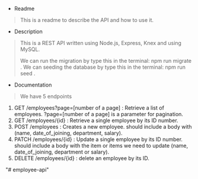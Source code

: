 * Readme
>
> This is a readme to describe the API and how to use it.
>
* Description 
>
> This is a REST API written using Node.js, Express, Knex and using MySQL. 
> 
> We can run the migration by type this in the terminal: npm run migrate .
> We can seeding the database by type this in the terminal: npm run seed .
>
* Documentation
>
> We have 5 endpoints
1. GET /employees?page=[number of a page] : Retrieve a list of employees. ?page=[number of a page] is a parameter for pagination.
2. GET /employees/{id} : Retrieve a single employee by its ID number.
3. POST /employees : Creates a new employee. should include a body with (name, date_of_joining, department, salary).
4. PATCH /employees/{id} : Update a single employee by its ID number. should include a body with the item or items we need to update
   (name, date_of_joining, department or salary).
5. DELETE /employees/{id} : delete an employee by its ID.
>
"# employee-api" 
